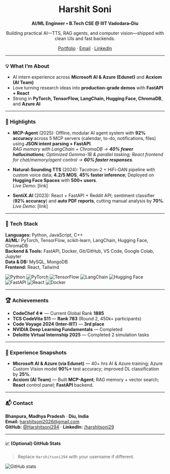 <!-- Profile Cover Page -->
<div align="center">

# Harshit Soni  
**AI/ML Engineer • B.Tech CSE @ IIIT Vadodara–Diu**

Building practical AI—TTS, RAG agents, and computer vision—shipped with clean UIs and fast backends.

[Portfolio](#) · [Email](mailto:harshitsoni2026@gmail.com) · [LinkedIn](https://www.linkedin.com/in/harshitsoni29)

</div>

---

### 💡 What I’m About
- AI intern experience across **Microsoft AI & Azure (Edunet)** and **Acxiom (AI Team)**  
- Love turning research ideas into **production-grade demos** with **FastAPI + React**  
- Strong in **PyTorch, TensorFlow, LangChain, Hugging Face, ChromaDB**, and **Azure AI**

---

### 🔭 Highlights
- **MCP-Agent** (2025): Offline, modular AI agent system with **92% accuracy** across 5 MCP servers (calendar, to-do, notifications, files) using **JSON intent parsing + FastAPI**.  
  _RAG memory with LangChain + ChromaDB → **40% fewer hallucinations**; Optimized Gemma-1B & parallel tasking; React frontend for chat/memory/agent control → **60% faster responses**._

- **Natural-Sounding TTS** (2024): Tacotron-2 + HiFi-GAN pipeline with custom voice data; **4.2/5 MOS**, **45% faster inference**; Deployed on **Hugging Face Spaces** with **500+ users**.  
  _Live Demo:_ [link]

- **SentiX.AI** (2023): React + FastAPI + Reddit API; sentiment classifier (**92% accuracy**) and **auto PDF reports**, cutting manual analysis by **70%**.  
  _Live Demo:_ [link]

---

### 🧰 Tech Stack
**Languages:** Python, JavaScript, C++  
**AI/ML:** PyTorch, TensorFlow, scikit-learn, LangChain, Hugging Face, ChromaDB  
**Backend & Tools:** FastAPI, Docker, Git/GitHub, VS Code, Google Colab, Jupyter  
**Data & DB:** MySQL, MongoDB  
**Frontend:** React, Tailwind

<!-- Badges (optional: update username/links as needed) -->
<p>
  <img alt="Python" src="https://img.shields.io/badge/Python-3776AB?logo=python&logoColor=white" />
  <img alt="PyTorch" src="https://img.shields.io/badge/PyTorch-EE4C2C?logo=pytorch&logoColor=white" />
  <img alt="TensorFlow" src="https://img.shields.io/badge/TensorFlow-FF6F00?logo=tensorflow&logoColor=white" />
  <img alt="LangChain" src="https://img.shields.io/badge/LangChain-1f6feb?logo=chainlink&logoColor=white" />
  <img alt="Hugging Face" src="https://img.shields.io/badge/Hugging%20Face-ffd21e?logo=huggingface&logoColor=black" />
  <img alt="FastAPI" src="https://img.shields.io/badge/FastAPI-009688?logo=fastapi&logoColor=white" />
  <img alt="React" src="https://img.shields.io/badge/React-20232A?logo=react&logoColor=61DAFB" />
  <img alt="Docker" src="https://img.shields.io/badge/Docker-2496ED?logo=docker&logoColor=white" />
</p>

---

### 🏆 Achievements
- **CodeChef 4★** — Current Global Rank **1885**  
- **TCS CodeVita S11** — **Rank 783** (Round 2, 450k+ participants)  
- **Code Voyage 2024 (Inter-IIIT)** — **3rd place**  
- **NVIDIA Deep Learning Fundamentals** — Completed  
- **Deloitte Virtual Internship 2025** — Completed 2 simulation tasks

---

### 🧪 Experience Snapshots
- **Microsoft AI & Azure (via Edunet)** — 40+ hrs AI & Azure training; Azure Custom Vision model **90%+** test accuracy; improved DL classification by **25%**.  
- **Acxiom (AI Team)** — Built **MCP-Agent**; RAG memory + vector search; **React** control panel; **FastAPI** backend.

---

### 📬 Contact
**Bhanpura, Madhya Pradesh** · **Diu, India**  
**Email:** harshitsoni2026@gmail.com  
**GitHub:** [@Harshitsoni294](https://github.com/Harshitsoni294) · **LinkedIn:** [/harshitsoni29](https://www.linkedin.com/in/harshitsoni29)

---

#### 📈 (Optional) GitHub Stats
> Replace `Harshitsoni294` with your username if different.
<p>
  <img src="https://github-readme-stats.vercel.app/api?username=Harshitsoni294&show_icons=true" alt="GitHub stats" />
</p>


